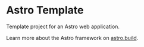 # Astro Template

Template project for an Astro web application.

Learn more about the Astro framework on [astro.build](https://astro.build/).

